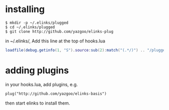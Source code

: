 # installing

```shell
$ mkdir -p ~/.elinks/plugged
$ cd ~/.elinks/plugged
$ git clone http://github.com/yazgoo/elinks-plug
```

in ~/.elinks/, Add this line at the top of hooks.lua

```lua
loadfile(debug.getinfo(1, "S").source:sub(2):match("(.*/)") .. "/plugged/elinks-plug/main.lua")()
```

# adding plugins

in your hooks.lua, add plugins, e.g.

```
plug("http://github.com/yazgoo/elinks-basis")
```

then start elinks to install them.
